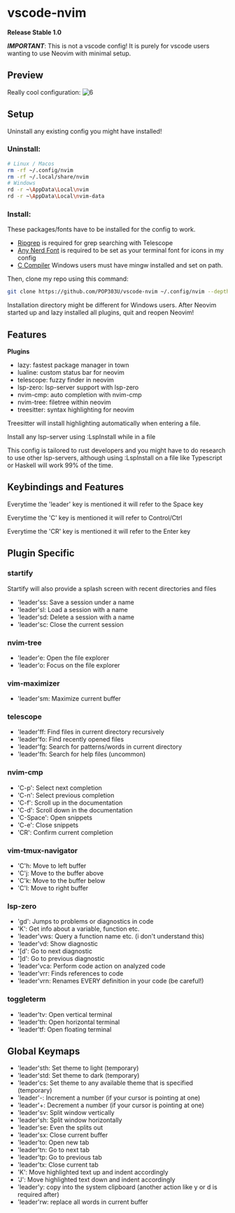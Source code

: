 # vscode-nvim

**Release Stable 1.0**

***IMPORTANT***:
This is not a vscode config! It is purely for vscode users wanting to use Neovim with minimal setup.

## Preview

Really cool configuration:
![6](https://github.com/POP303U/vscode-nvim/assets/115036828/042329d5-2ac6-4d73-9505-e921abf80cf6)


## Setup

Uninstall any existing config you might have installed!

### Uninstall:

```bash
# Linux / Macos
rm -rf ~/.config/nvim
rm -rf ~/.local/share/nvim
# Windows
rd -r ~\AppData\Local\nvim
rd -r ~\AppData\Local\nvim-data
```


### Install:

These packages/fonts have to be installed for the config to work.
+ [Ripgrep](https://github.com/BurntSushi/ripgrep) is required for grep searching with Telescope 
+ [Any Nerd Font](https://www.nerdfonts.com/) is required to be set as your terminal font for icons in my config
+ [C Compiler](https://www.mingw-w64.org/downloads/) Windows users must have mingw installed and set on path.
  
Then, clone my repo using this command:
```bash
git clone https://github.com/POP303U/vscode-nvim ~/.config/nvim --depth 1 && nvim
```
Installation directory might be different for Windows users.
After Neovim started up and lazy installed all plugins, quit and reopen Neovim!

## Features

**Plugins**

+ lazy: fastest package manager in town 
+ lualine: custom status bar for neovim
+ telescope: fuzzy finder in neovim
+ lsp-zero: lsp-server support with lsp-zero
+ nvim-cmp: auto completion with nvim-cmp
+ nvim-tree: filetree within neovim
+ treesitter: syntax highlighting for neovim

Treesitter will install highlighting automatically when entering a file.

Install any lsp-server using :LspInstall while in a file

This config is tailored to rust developers and you might have to do research to use other lsp-servers,
although using :LspInstall on a file like Typescript or Haskell will work 99% of the time.

## Keybindings and Features

Everytime the 'leader' key is mentioned it will refer to the Space key

Everytime the 'C' key is mentioned it will refer to Control/Ctrl

Everytime the 'CR' key is mentioned it will refer to the Enter key

## Plugin Specific

### startify
Startify will also provide a splash screen with recent directories and files
+ 'leader'ss: Save a session under a name  
+ 'leader'sl: Load a session with a name
+ 'leader'sd: Delete a session with a name 
+ 'leader'sc: Close the current session  

### nvim-tree
+ 'leader'e: Open the file explorer
+ 'leader'o: Focus on the file explorer

### vim-maximizer
+ 'leader'sm: Maximize current buffer

### telescope 
+ 'leader'ff: Find files in current directory recursively
+ 'leader'fo: Find recently opened files
+ 'leader'fg: Search for patterns/words in current directory 
+ 'leader'fh: Search for help files (uncommon)

### nvim-cmp
+ 'C-p': Select next completion
+ 'C-n': Select previous completion
+ 'C-f': Scroll up in the documentation
+ 'C-d': Scroll down in the documentation
+ 'C-Space': Open snippets
+ 'C-e': Close snippets
+ 'CR': Confirm current completion

### vim-tmux-navigator
+ 'C'h: Move to left buffer
+ 'C'j: Move to the buffer above
+ 'C'k: Move to the buffer below
+ 'C'l: Move to right buffer

### lsp-zero
+ 'gd': Jumps to problems or diagnostics in code
+ 'K': Get info about a variable, function etc.
+ 'leader'vws: Query a function name etc. (i don't understand this)
+ 'leader'vd: Show diagnostic
+ '[d': Go to next diagnostic
+ ']d': Go to previous diagnostic
+ 'leader'vca: Perform code action on analyzed code
+ 'leader'vrr: Finds references to code
+ 'leader'vrn: Renames EVERY definition in your code (be careful!)

### toggleterm
+ 'leader'tv: Open vertical terminal
+ 'leader'th: Open horizontal terminal
+ 'leader'tf: Open floating terminal

## Global Keymaps

+ 'leader'sth: Set theme to light (temporary)
+ 'leader'std: Set theme to dark (temporary)
+ 'leader'cs: Set theme to any available theme that is specified (temporary)
+ 'leader'-: Increment a number (if your cursor is pointing at one)
+ 'leader'+: Decrement a number (if your cursor is pointing at one)
+ 'leader'sv: Split window vertically
+ 'leader'sh: Split window horizontally
+ 'leader'se: Even the splits out
+ 'leader'sx: Close current buffer
+ 'leader'to: Open new tab
+ 'leader'tn: Go to next tab
+ 'leader'tp: Go to previous tab
+ 'leader'tx: Close current tab
+ 'K': Move highlighted text up and indent accordingly
+ 'J': Move highlighted text down and indent accordingly
+ 'leader'y: copy into the system clipboard (another action like y or d is required after)
+ 'leader'rw: replace all words in current buffer

